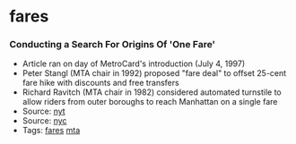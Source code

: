 # fares
### Conducting a Search For Origins Of 'One Fare'

- Article ran on day of MetroCard's introduction (July 4, 1997)
- Peter Stangl (MTA chair in 1992) proposed "fare deal" to offset 25-cent fare hike with discounts and free transfers
- Richard Ravitch (MTA chair in 1982) considered automated turnstile to allow riders from outer boroughs to reach Manhattan on a single fare
- Source: [nyt](http://www.nytimes.com/1997/07/04/nyregion/conducting-a-search-for-origins-of-one-fare.html)
- Source: [nyc](http://www.nyc.gov/html/misc/html/metro.html)
- Tags: [fares](../tags/fares.md) [mta](../tags/mta.md)

